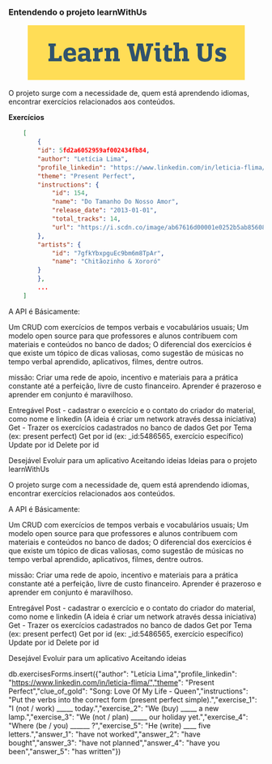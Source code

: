 ### Entendendo o projeto learnWithUs

<p align="center">
<img src="https://github.com/Letiiciia/API_learnWithUs/blob/master/img/image-asset.png">
</p>

O projeto surge com a necessidade de, quem está aprendendo idiomas, encontrar exercícios relacionados aos conteúdos.

**Exercícios**

```json
    [
        {
        "id": 5fd2a6052959af002434fb84,
        "author": "Letícia Lima",
        "profile_linkedin": "https://www.linkedin.com/in/leticia-flima/",
        "theme": "Present Perfect",
        "instructions": {
            "id": 154,
            "name": "Do Tamanho Do Nosso Amor",
            "release_date": "2013-01-01",
            "total_tracks": 14,
            "url": "https://i.scdn.co/image/ab67616d00001e0252b5ab856085fe47ccec3cce"
        },
        "artists": {
            "id": "7gfkYbxpguEc9bm6m8TpAr",
            "name": "Chitãozinho & Xororó"
        }
        }, 
        ...
    ] 
```

A API é Básicamente:

Um CRUD com exercícios de tempos verbais e  vocabulários usuais;
Um modelo open source para que professores e alunos contribuem com materiais e conteúdos no banco de dados;
O diferencial dos exercícios é que existe um tópico de dicas valiosas, como sugestão de músicas no tempo verbal aprendido, aplicativos, filmes, dentre outros.



missão:
Criar uma rede de apoio, incentivo e materiais para a prática constante até a perfeição, livre de custo financeiro. Aprender é prazeroso e aprender em conjunto é maravilhoso.


Entregável
Post - cadastrar o exercício e o contato do criador do material, como nome e linkedin (A ideia é criar um network através dessa iniciativa)
Get - Trazer os exercícios cadastrados no banco de dados
Get por Tema (ex: present perfect)
Get por id (ex: _id:5486565, exercício específico)
Update por id
Delete por id



Desejável
Evoluir para um aplicativo
Aceitando ideias
Ideias para o projeto learnWithUs

O projeto surge com a necessidade de, quem está aprendendo idiomas, encontrar exercícios relacionados aos conteúdos.

A API é Básicamente:

Um CRUD com exercícios de tempos verbais e  vocabulários usuais;
Um modelo open source para que professores e alunos contribuem com materiais e conteúdos no banco de dados;
O diferencial dos exercícios é que existe um tópico de dicas valiosas, como sugestão de músicas no tempo verbal aprendido, aplicativos, filmes, dentre outros.



missão:
Criar uma rede de apoio, incentivo e materiais para a prática constante até a perfeição, livre de custo financeiro. Aprender é prazeroso e aprender em conjunto é maravilhoso.


Entregável
Post - cadastrar o exercício e o contato do criador do material, como nome e linkedin (A ideia é criar um network através dessa iniciativa)
Get - Trazer os exercícios cadastrados no banco de dados
Get por Tema (ex: present perfect)
Get por id (ex: _id:5486565, exercício específico)
Update por id
Delete por id



Desejável
Evoluir para um aplicativo
Aceitando ideias


db.exercisesForms.insert({"author": "Letícia Lima","profile_linkedin": "https://www.linkedin.com/in/leticia-flima/","theme": "Present Perfect","clue_of_gold": "Song: Love Of My Life - Queen","instructions": "Put the verbs into the correct form (present perfect simple).","exercise_1": "I (not / work) _____ today.","exercise_2": "We (buy) _____ a new lamp.","exercise_3": "We (not / plan) _____ our holiday yet.","exercise_4": "Where (be / you) ______ ?","exercise_5": "He (write) ____ five letters.","answer_1": "have not worked","answer_2": "have bought","answer_3": "have not planned","answer_4": "have you been","answer_5": "has written"})